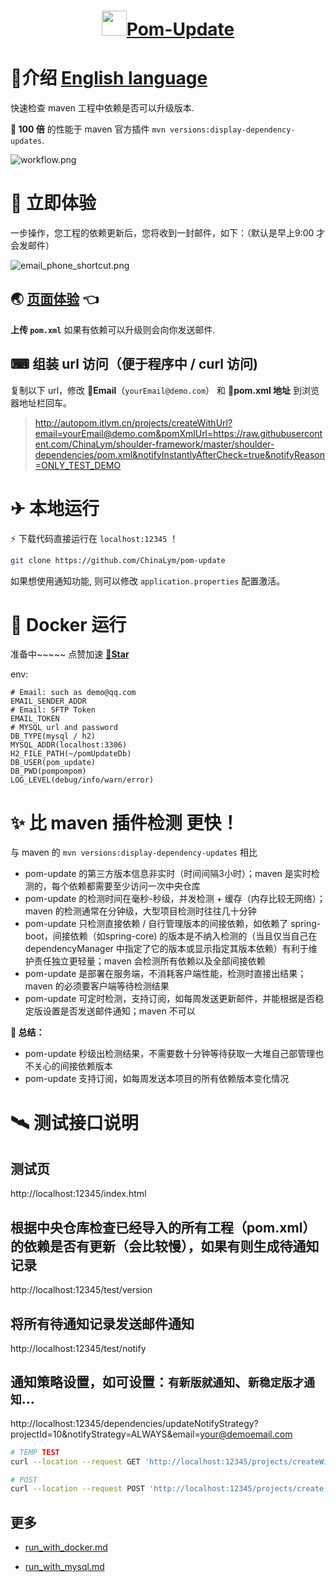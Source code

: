 <h1 align="center"><img src="doc/img/update.svg" height="40" width="40" /><a href="https://github.com/ChinaLym/pom-update" target="_blank">Pom-Update</a></h1>

# 📖介绍 [English language](README.md)

快速检查 maven 工程中依赖是否可以升级版本.

**💪 100 倍** 的性能于 maven 官方插件 `mvn versions:display-dependency-updates`.

![workflow.png](doc/img/workflow.png)

# 🚀 立即体验

一步操作，您工程的依赖更新后，您将收到一封邮件，如下：（默认是早上9:00 才会发邮件）

![email_phone_shortcut.png](doc/img/email_phone_shortcut.png)

## 🌏 [页面体验](https://autopom.itlym.cn/index-CN.html) 👈

**上传 `pom.xml`** 如果有依赖可以升级则会向你发送邮件.

## ⌨ 组装 url 访问（便于程序中 / curl 访问)

复制以下 url，修改 **📧Email**（`yourEmail@demo.com`） 和 **🔗pom.xml 地址** 到浏览器地址栏回车。

> http://autopom.itlym.cn/projects/createWithUrl?email=yourEmail@demo.com&pomXmlUrl=https://raw.githubusercontent.com/ChinaLym/shoulder-framework/master/shoulder-dependencies/pom.xml&notifyInstantlyAfterCheck=true&notifyReason=ONLY_TEST_DEMO

# ✈ 本地运行

⚡ 下载代码直接运行在 `localhost:12345` ！

```bash
git clone https://github.com/ChinaLym/pom-update
````

如果想使用通知功能, 则可以修改 `application.properties` 配置激活。

# 🚢 Docker 运行

准备中~~~~~ 点赞加速 **[🌟Star](https://gitee.com/ChinaLym/pom-update/star)**

env:
```text
# Email: such as demo@qq.com
EMAIL_SENDER_ADDR
# Email: SFTP Token
EMAIL_TOKEN
# MYSQL url and password
DB_TYPE(mysql / h2)
MYSQL_ADDR(localhost:3306)
H2_FILE_PATH(~/pomUpdateDb)
DB_USER(pom_update)
DB_PWD(pompompom)
LOG_LEVEL(debug/info/warn/error)
```

# ✨ 比 maven 插件检测 **更快！**

与 maven 的 `mvn versions:display-dependency-updates` 相比

- pom-update 的第三方版本信息非实时（时间间隔3小时）；maven 是实时检测的，每个依赖都需要至少访问一次中央仓库
- pom-update 的检测时间在毫秒-秒级，并发检测 + 缓存（内存比较无网络）；maven 的检测通常在分钟级，大型项目检测时往往几十分钟
- pom-update 只检测直接依赖 / 自行管理版本的间接依赖，如依赖了 spring-boot，间接依赖（如spring-core) 的版本是不纳入检测的（当且仅当自己在 dependencyManager 中指定了它的版本或显示指定其版本依赖）有利于维护责任独立更轻量；maven 会检测所有依赖以及全部间接依赖
- pom-update 是部署在服务端，不消耗客户端性能，检测时直接出结果；maven 的必须要客户端等待检测结果
- pom-update 可定时检测，支持订阅，如每周发送更新邮件，并能根据是否稳定版设置是否发送邮件通知；maven 不可以

**📒 总结：**

- pom-update 秒级出检测结果，不需要数十分钟等待获取一大堆自己部管理也不关心的间接依赖版本
- pom-update 支持订阅，如每周发送本项目的所有依赖版本变化情况

# 🛰 测试接口说明

## 测试页
http://localhost:12345/index.html

## 根据中央仓库检查已经导入的所有工程（pom.xml）的依赖是否有更新（会比较慢），如果有则生成待通知记录
http://localhost:12345/test/version

## 将所有待通知记录发送邮件通知
http://localhost:12345/test/notify

## 通知策略设置，如可设置：`有新版就通知`、`新稳定版才通知`...
http://localhost:12345/dependencies/updateNotifyStrategy?projectId=10&notifyStrategy=ALWAYS&email=your@demoemail.com

```bash
# TEMP TEST
curl --location --request GET 'http://localhost:12345/projects/createWithUrl?email=yourEmail@demo.com&pomXmlUrl=https://raw.githubusercontent.com/ChinaLym/shoulder-framework/master/shoulder-dependencies/pom.xml&notifyInstantlyAfterCheck=true&notifyReason=ONLY_TEST_DEMO' || echo '======= SKIP dependency check. ======='
```
```bash
# POST
curl --location --request POST 'http://localhost:12345/projects/create' --form 'email=yourEmail@demo.com' --form 'pomXml=@shoulder-dependencies/pom.xml' --form 'notifyInstantlyAfterCheck=true' --form 'notifyReason=CI-<a href="https://cicd.yourdomain.com/xxx/${DRONE_REPO_NAME}">${DRONE_REPO_NAME}::${DRONE_REPO_BRANCH}</a><br> with <a href="https://cicd.yourdomain.cn/gogs/${DRONE_REPO_NAME}/${DRONE_BUILD_NUMBER}">Drone Build-${DRONE_BUILD_NUMBER}</a><br>' || echo '======= SKIP dependency check. ======='
```

## 更多

- [run_with_docker.md](doc/run_with_docker.md)

- [run_with_mysql.md](doc/run_with_mysql.md)